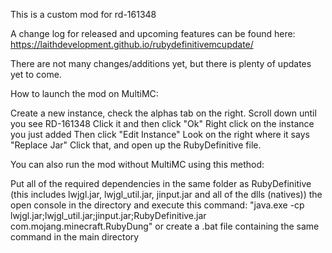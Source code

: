 This is a custom mod for rd-161348

A change log for released and upcoming features can be found here: https://laithdevelopment.github.io/rubydefinitivemcupdate/

There are not many changes/additions yet, but there is plenty of updates yet to come.

How to launch the mod on MultiMC:

Create a new instance, check the alphas tab on the right.
Scroll down until you see RD-161348
Click it and then click "Ok"
Right click on the instance you just added
Then click "Edit Instance"
Look on the right where it says "Replace Jar"
Click that, and open up the RubyDefinitive file.

You can also run the mod without MultiMC using this method:

Put all of the required dependencies in the same folder as RubyDefinitive (this includes lwjgl.jar, lwjgl_util.jar, jinput.jar and all of the dlls (natives))
the open console in the directory and execute this command: "java.exe -cp lwjgl.jar;lwjgl_util.jar;jinput.jar;RubyDefinitive.jar com.mojang.minecraft.RubyDung"
or create a .bat file containing the same command in the main directory